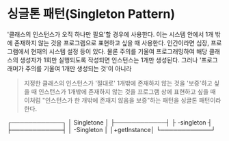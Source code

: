 # 싱글톤 패턴(Singleton Pattern)

'클래스의 인스턴스가 오직 하나만 필요'할 경우에 사용한다.
이는 시스템 안에서 1개 밖에 존재하지 않는 것을 프로그램으로 표현하고 싶을 때 사용한다.
인간이라면 심장, 프로그램에서 현재의 시스템 설정 등이 있다.
물론 주의를 기울여 프로그래밍하여 해당 클래스의 생성자가 1회만 실행되도록 작성되면 인스턴스는 1개만 생성된다.
그러나 '프로그래머가 주의를 기울여 1개만 생성되는 것'이 아니라
> 지정한 클래스의 인스턴스가 '절대로' 1개밖에 존재하지 않는 것을 '보증'하고 싶을 때
> 인스턴스가 1개밖에 존재하지 않는 것을 프로그램 상에 표현하고 싶을 때
이처럼 "인스턴스가 한 개밖에 존재지 않음을 보증"하는 패턴을 싱글톤 패턴이라 한다.

┌────────────┐
│ Singletone │
├────────────┤
├ -singleton ┤
├────────────┤
│ -Singleton │
│+getInstance│
└────────────┘